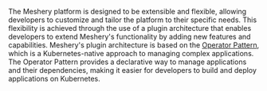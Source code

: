 
The Meshery platform is designed to be extensible and flexible, allowing developers to customize and tailor the platform to their specific needs. This flexibility is achieved through the use of a plugin architecture that enables developers to extend Meshery's functionality by adding new features and capabilities. Meshery's plugin architecture is based on the [Operator Pattern](https://kubernetes.io/docs/concepts/extend-kubernetes/operator/), which is a Kubernetes-native approach to managing complex applications. The Operator Pattern provides a declarative way to manage applications and their dependencies, making it easier for developers to build and deploy applications on Kubernetes.
